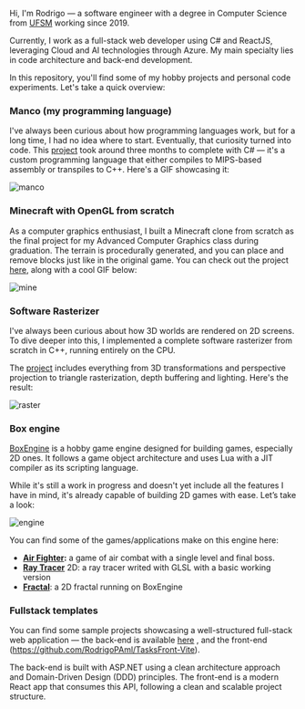 Hi, I'm Rodrigo — a software engineer with a degree in Computer Science from [UFSM](https://en.wikipedia.org/wiki/Federal_University_of_Santa_Maria) working since 2019.

Currently, I work as a full-stack web developer using C# and ReactJS, leveraging Cloud and AI technologies through Azure. My main specialty lies in code architecture and back-end development.

In this repository, you'll find some of my hobby projects and personal code experiments. Let's take a quick overview:

### Manco (my programming language)

I've always been curious about how programming languages work, but for a long time, I had no idea where to start. Eventually, that curiosity turned into code.
This [project](https://github.com/RodrigoPAml/MancoLanguage) took around three months to complete with C# — it's a custom programming language that either compiles to MIPS-based assembly or transpiles to C++. Here's a GIF showcasing it:

![manco](https://github.com/user-attachments/assets/2f6a0f7f-5571-46d7-8e21-1f9360885f21)


### Minecraft with OpenGL from scratch

As a computer graphics enthusiast, I built a Minecraft clone from scratch as the final project for my Advanced Computer Graphics class during graduation.
The terrain is procedurally generated, and you can place and remove blocks just like in the original game. You can check out the project [here](https://github.com/RodrigoPAml/MinecraftFromScratch), along with a cool GIF below:

![mine](https://github.com/user-attachments/assets/9600adb5-24cd-48ce-a0b4-6123c07cda0c)

### Software Rasterizer

I've always been curious about how 3D worlds are rendered on 2D screens. To dive deeper into this, I implemented a complete software rasterizer from scratch in C++, running entirely on the CPU.

The [project](https://github.com/RodrigoPAml/SoftwareRasterizer) includes everything from 3D transformations and perspective projection to triangle rasterization, depth buffering and lighting. Here's the result:

![raster](https://github.com/user-attachments/assets/264d5c7b-6f64-405d-9c44-5816d3ce1a6b)

### Box engine

[BoxEngine](https://github.com/RodrigoPAml/BoxEngine) is a hobby game engine designed for building games, especially 2D ones. It follows a game object architecture and uses Lua with a JIT compiler as its scripting language.

While it's still a work in progress and doesn't yet include all the features I have in mind, it's already capable of building 2D games with ease. Let’s take a look:

![engine](https://github.com/user-attachments/assets/ff54ca31-1f0b-4fb5-acb4-2b5ed14e17d5)

You can find some of the games/applications make on this engine here:
- **[Air Fighter](https://github.com/RodrigoPAml/AirFighter):** a game of air combat with a single level and final boss.
- **[Ray Tracer](https://github.com/RodrigoPAml/RayTracer2D)** 2D: a ray tracer writed with GLSL with a basic working version
- **[Fractal](https://github.com/RodrigoPAml/MandelbrotFractal)**: a 2D fractal running on BoxEngine


### Fullstack templates

You can find some sample projects showcasing a well-structured full-stack web application — the back-end is available [here](https://github.com/RodrigoPAml/TasksAPI) , and the front-end (https://github.com/RodrigoPAml/TasksFront-Vite).

The back-end is built with ASP.NET using a clean architecture approach and Domain-Driven Design (DDD) principles. The front-end is a modern React app that consumes this API, following a clean and scalable project structure.
